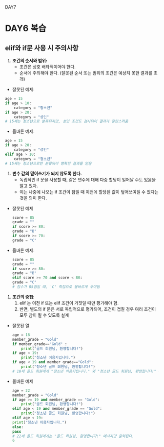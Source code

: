 DAY7
# DAY6 복습

## elif와 if문 사용 시 주의사항

1. **조건의 순서와 범위:**
    - 조건은 상호 배타적이어야 한다.
    - 순서에 주의해야 한다. (잘못된 순서 또는 범위의 조건은 예상치 못한 결과를 초래)

- 잘못된 예제:

```python
age = 15
if age > 10:
	category = "청소년"
if age > 20:
	category = "성인"
# 15세는 청소년으로 분류되지만, 성인 조건도 검사되어 결과가 혼란스러움
```

- 올바른 예제:

```python
age = 15
if age > 20:
	category = "성인"
elif age > 10:
	category = "청소년"
# 15세는 청소년으로만 분류되어 명확한 결과를 얻음
```

1. **변수 값의 덮어쓰기가 되지 않도록 한다.** 
    - 독립적인 if 문을 사용할 때, 같은 변수에 대해 다중 할당이 일어날 수도 있음을 알고 있자.
    - 이는 나중에 나오는 if 조건이 참일 때 이전에 할당된 값이 덮어쓰여질 수 있다는 것을 의미
    한다.

- 잘못된 예제
    
    ```python
    score = 85
    grade = ""
    if score >= 80:
    grade = "B"
    if score >= 70:
    grade = "C"
    ```
    

- 올바른 예제:
    
    ```python
    score = 85
    grade = ""
    if score >= 80:
    grade = "B"
    elif score >= 70 and score < 80:
    grade = "C"
    # 점수가 85점일 때, 'C' 학점으로 올바르게 부여됨
    ```
    
1. **조건의 중첩:**
    1. elif 는 이전 if 또는 elif 조건이 거짓일 때만 평가해야 함.
    2. 반면, 별도의 if 문은 서로 독립적으로 평가되어, 조건이 겹칠 경우 여러 조건이 모두 참이
    될 수 있도록 설계
- 잘못된 열
    
    ```python
    age = 18
    member_grade = "Gold"
    if member_grade=="Gold" :
    	print("골드 회원님, 환영합니다!")
    if age < 19:
    	print("청소년 이용자입니다.")
    if age < 19 and member_grade=="Gold":
    	print("청소년 골드 회원님, 환영합니다!")
    # 18세 골드 회원에게 "청소년 이용자입니다." 와 "청소년 골드 회원님, 환영합니다!" 두 메시지가 출력됨
    
    ```
    
- 올바른 예제
    
    ```python
    age = 22
    member_grade = "Gold"
    if age >= 19 and member_grade == "Gold":
    	print("골드 회원님, 환영합니다!")
    elif age < 19 and member_grade == "Gold":
    	print("청소년 골드 회원님, 환영합니다!")
    elif age < 19:
    print("청소년 이용자입니다.")
    else:
    pass
    # 22세 골드 회원에게는 "골드 회원님, 환영합니다!" 메시지만 출력된다.
    6
    ```